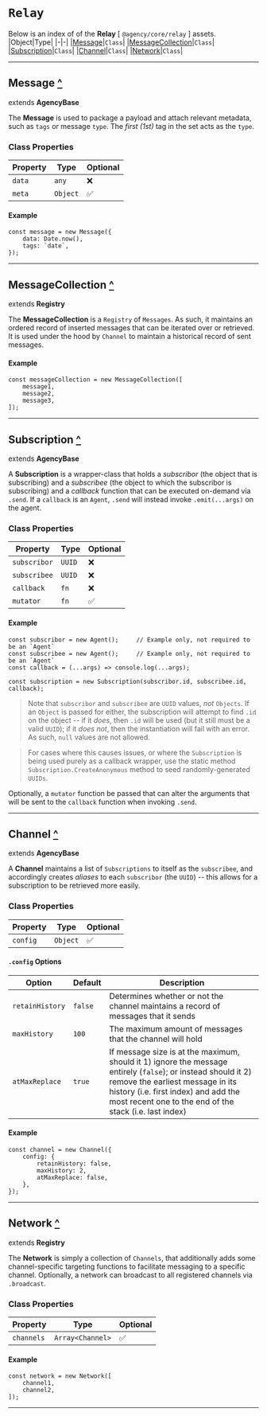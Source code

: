 # **`Relay`**
Below is an index of of the **Relay** [ `@agency/core/relay` ] assets.
|Object|Type|
|-|-|
|[Message](#message)|`Class`|
|[MessageCollection](#messagecollection)|`Class`|
|[Subscription](#subscription)|`Class`|
|[Channel](#channel)|`Class`|
|[Network](#network)|`Class`|

---

## Message [^](#relay)
extends **AgencyBase**

The **Message** is used to package a payload and attach relevant metadata, such as `tags` or message `type`.  The *first (1st)* tag in the set acts as the `type`.

### Class Properties
|Property|Type|Optional|
|-|-|-|
|`data`|`any`|❌|
|`meta`|`Object`|✅|

#### Example
	const message = new Message({
		data: Date.now(),
		tags: `date`,
	});

---

## MessageCollection [^](#relay)
extends **Registry**

The **MessageCollection** is a `Registry` of `Messages`.  As such, it maintains an ordered record of inserted messages that can be iterated over or retrieved.  It is used under the hood by `Channel` to maintain a historical record of sent messages.

#### Example
	const messageCollection = new MessageCollection([
		message1,
		message2,
		message3,
	]);

---

## Subscription [^](#relay)
extends **AgencyBase**

A **Subscription** is a wrapper-class that holds a *subscribor* (the object that is subscribing) and a *subscribee* (the object to which the subscribor is subscribing) and a *callback* function that can be executed on-demand via `.send`.  If a `callback` is an `Agent`, `.send` will instead invoke `.emit(...args)` on the agent.

### Class Properties
|Property|Type|Optional|
|-|-|-|
|`subscribor`|`UUID`|❌|
|`subscribee`|`UUID`|❌|
|`callback`|`fn`|❌|
|`mutator`|`fn`|✅|

#### Example
	const subscribor = new Agent();		// Example only, not required to be an `Agent`
	const subscribee = new Agent();		// Example only, not required to be an `Agent`
	const callback = (...args) => console.log(...args);

	const subscription = new Subscription(subscribor.id, subscribee.id, callback);

> Note that `subscribor` and `subscribee` are `UUID` values, _not_ `Objects`.  If an `Object` is passed for either, the subscription will attempt to find `.id` on the object -- if it _does_, then `.id` will be used (but it still must be a valid `UUID`); if it _does not_, then the instantiation will fail with an error.  As such, `null` values are not allowed.

> For cases where this causes issues, or where the `Subscription` is being used purely as a callback wrapper, use the static method `Subscription.CreateAnonymous` method to seed randomly-generated `UUIDs`.

Optionally, a `mutator` function be passed that can alter the arguments that will be sent to the `callback` function when invoking `.send`.

---

## Channel [^](#relay)
extends **AgencyBase**

A **Channel** maintains a list of `Subscriptions` to itself as the `subscribee`, and accordingly creates *aliases* to each `subscribor` (the `UUID`) -- this allows for a subscription to be retrieved more easily.

### Class Properties
|Property|Type|Optional|
|-|-|-|
|`config`|`Object`|✅|

#### `.config` Options
|Option|Default|Description|
|-|-|-|
|`retainHistory`|`false`|Determines whether or not the channel maintains a record of messages that it sends|
|`maxHistory`|`100`|The maximum amount of messages that the channel will hold|
|`atMaxReplace`|`true`|If message size is at the maximum, should it 1) ignore the message entirely (`false`); or instead should it 2) remove the earliest message in its history (i.e. first index) and add the most recent one to the end of the stack (i.e. last index)|

#### Example
	const channel = new Channel({
		config: {
			retainHistory: false,
			maxHistory: 2,
			atMaxReplace: false,
		},
	});

---

## Network [^](#relay)
extends **Registry**

The **Network** is simply a collection of `Channels`, that additionally adds some channel-specific targeting functions to facilitate messaging to a specific channel.  Optionally, a network can broadcast to all registered channels via `.broadcast`.

### Class Properties
|Property|Type|Optional|
|-|-|-|
|`channels`|`Array<Channel>`|✅|

#### Example
	const network = new Network([
		channel1,
		channel2,
	]);

---